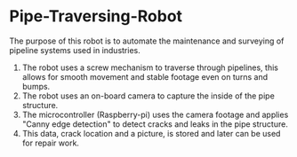 # Pipe-Traversing-Robot
The purpose of this robot is to automate the maintenance and surveying of pipeline systems used in industries.

1. The robot uses a screw mechanism to traverse through pipelines, this allows for smooth movement and stable footage even on turns and bumps.
2. The robot uses an on-board camera to capture the inside of the pipe structure.
3. The microcontroller (Raspberry-pi) uses the camera footage and applies "Canny edge detection" to detect cracks and leaks in the pipe structure.
4. This data, crack location and a picture, is stored and later can be used for repair work.
